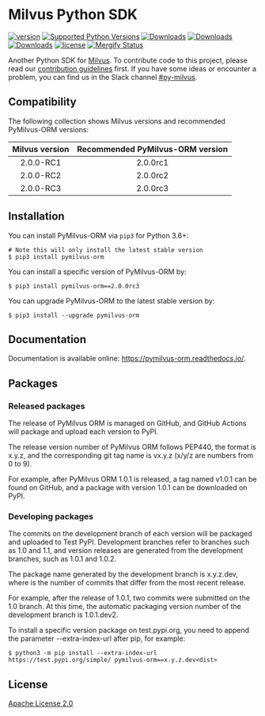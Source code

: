 
# Milvus Python SDK

[![version](https://img.shields.io/pypi/v/pymilvus-orm.svg?color=blue)](https://pypi.org/project/pymilvus-orm/)
[![Supported Python Versions](https://img.shields.io/pypi/pyversions/pymilvus-orm?logo=python&logoColor=blue)](https://pypi.org/project/pymilvus-orm/)
[![Downloads](https://pepy.tech/badge/pymilvus-orm)](https://pepy.tech/project/pymilvus-orm)
[![Downloads](https://pepy.tech/badge/pymilvus-orm/month)](https://pepy.tech/project/pymilvus-orm/month)
[![Downloads](https://pepy.tech/badge/pymilvus-orm/week)](https://pepy.tech/project/pymilvus-orm/week)
[![license](https://img.shields.io/hexpm/l/plug.svg?color=green)](https://github.com/milvus-io/pymilvus-orm/blob/master/LICENSE)
[![Mergify Status][mergify-status]][mergify]

[mergify]: https://mergify.io
[mergify-status]: https://img.shields.io/endpoint.svg?url=https://gh.mergify.io/badges/milvus-io/pymilvus-orm&style=plastic

Another Python SDK for [Milvus](https://github.com/milvus-io/milvus). To contribute code to this project, please read our [contribution guidelines](https://github.com/milvus-io/milvus/blob/master/CONTRIBUTING.md) first. If you have some ideas or encounter a problem, you can find us in the Slack channel [#py-milvus](https://milvusio.slack.com/archives/C024XTWMT4L).


## Compatibility
The following collection shows Milvus versions and recommended PyMilvus-ORM versions:

|Milvus version| Recommended PyMilvus-ORM version |
|:-----:|:-----:|
| 2.0.0-RC1 | 2.0.0rc1 |
| 2.0.0-RC2 | 2.0.0rc2 |
| 2.0.0-RC3 | 2.0.0rc3 |


## Installation

You can install PyMilvus-ORM via `pip3` for Python 3.6+:

```shell
# Note this will only install the latest stable version
$ pip3 install pymilvus-orm
```

You can install a specific version of PyMilvus-ORM by:

```shell
$ pip3 install pymilvus-orm==2.0.0rc3
```

You can upgrade PyMilvus-ORM to the latest stable version by:

```shell
$ pip3 install --upgrade pymilvus-orm
```


## Documentation

Documentation is available online: https://pymilvus-orm.readthedocs.io/.


## Packages

### Released packages

The release of PyMilvus ORM is managed on GitHub, and GitHub Actions will package and upload each version to PyPI.

The release version number of PyMilvus ORM follows PEP440, the format is x.y.z, and the corresponding git tag name is vx.y.z (x/y/z are numbers from 0 to 9).

For example, after PyMilvus ORM 1.0.1 is released, a tag named v1.0.1 can be found on GitHub, and a package with version 1.0.1 can be downloaded on PyPI.

### Developing packages

The commits on the development branch of each version will be packaged and uploaded to Test PyPI. Development branches refer to branches such as 1.0 and 1.1, and version releases are generated from the development branches, such as 1.0.1 and 1.0.2.

The package name generated by the development branch is x.y.z.dev<dist>, where <dist> is the number of commits that differ from the most recent release.

For example, after the release of 1.0.1, two commits were submitted on the 1.0 branch. At this time, the automatic packaging version number of the development branch is 1.0.1.dev2.

To install a specific version package on test.pypi.org, you need to append the parameter --extra-index-url after pip, for example:
```shell
$ python3 -m pip install --extra-index-url https://test.pypi.org/simple/ pymilvus-orm==x.y.z.dev<dist>
```


## License
[Apache License 2.0](LICENSE)